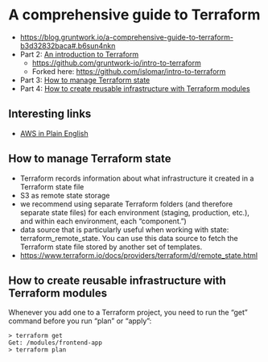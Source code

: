 # A comprehensive guide to Terraform

* https://blog.gruntwork.io/a-comprehensive-guide-to-terraform-b3d32832baca#.b6sun4nkn
* Part 2: [An introduction to Terraform](https://blog.gruntwork.io/an-introduction-to-terraform-f17df9c6d180)
    - https://github.com/gruntwork-io/intro-to-terraform
    - Forked here: https://github.com/islomar/intro-to-terraform
* Part 3: [How to manage Terraform state](https://blog.gruntwork.io/how-to-manage-terraform-state-28f5697e68fa)
* Part 4: [How to create reusable infrastructure with Terraform modules](https://blog.gruntwork.io/how-to-create-reusable-infrastructure-with-terraform-modules-25526d65f73d)

## Interesting links
* [AWS in Plain English](https://www.expeditedssl.com/aws-in-plain-english)


## How to manage Terraform state
* Terraform records information about what infrastructure it created in a Terraform state file
* S3 as remote state storage
* we recommend using separate Terraform folders (and therefore separate state files) for each environment (staging, production, etc.), and within each environment, each “component.”)
* data source that is particularly useful when working with state: terraform_remote_state. You can use this data source to fetch the Terraform state file stored by another set of templates.
* https://www.terraform.io/docs/providers/terraform/d/remote_state.html

## How to create reusable infrastructure with Terraform modules
Whenever you add one to a Terraform project, you need to run the “get” command before you run “plan” or “apply”:
```
> terraform get
Get: /modules/frontend-app
> terraform plan
```
